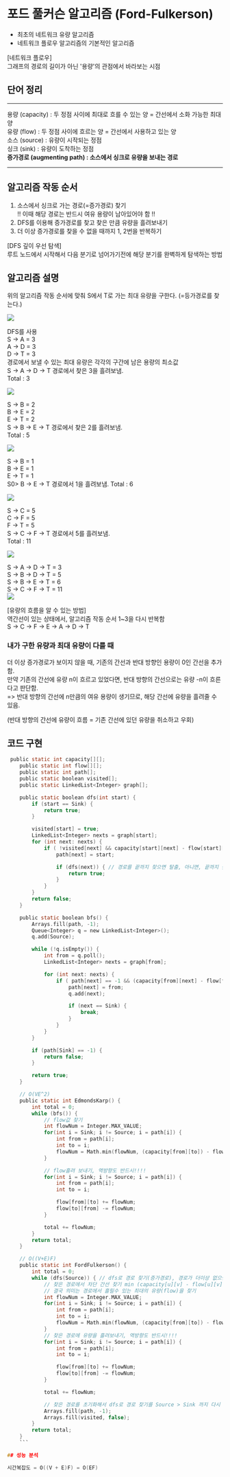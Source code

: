 # 포드 풀커슨 알고리즘 (Ford-Fulkerson)

- 최초의 네트워크 유량 알고리즘
- 네트워크 플로우 알고리즘의 기본적인 알고리즘    


[네트워크 플로우]  
그래프의 경로의 길이가 아닌 '용량'의 관점에서 바라보는 시점  

## 단어 정리
---

용량 (capacity) : 두 정점 사이에 최대로 흐를 수 있는 양 = 간선에서 소화 가능한 최대 양  
유량 (flow) : 두 정점 사이에 흐르는 양 = 간선에서 사용하고 있는 양  
소스 (source) : 유량이 시작되는 정점  
싱크 (sink) : 유량이 도착하는 정점  
**증가경로 (augmenting path) : 소스에서 싱크로 유량을 보내는 경로**

---

## 알고리즘 작동 순서
1. 소스에서 싱크로 가는 경로(=증가경로) 찾기  
    !! 이때 해당 경로는 반드시 여유 용량이 남아있어야 함 !!  
2. DFS를 이용해 증가경로를 찾고 찾은 만큼 유량을 흘려보내기  
3. 더 이상 증가경로를 찾을 수 없을 때까지 1, 2번을 반복하기  

[DFS 깊이 우선 탐색]  
루트 노드에서 시작해서 다음 분기로 넘어가기전에 해당 분기를 완벽하게 탐색하는 방법  

## 알고리즘 설명

위의 알고리즘 작동 순서에 맞춰 S에서 T로 가는 최대 유량을 구한다. (=등가경로를 찾는다.)

![](https://postfiles.pstatic.net/MjAyMjA0MjhfODgg/MDAxNjUxMTQ0MTgxMjY3.nNw0Hu7w-_0yKdoBJ4ljWhh0v4N544LahxhWx5kC3zQg._iXq1IJPVihFAnleS4D0b41zDI-_SjGVV9gWcP_ONP8g.PNG.kimsanga0430/%EC%8A%AC%EB%9D%BC%EC%9D%B4%EB%93%9C1.PNG?type=w773)


DFS를 사용    
S -> A = 3     
A -> D = 3   
D -> T = 3  
경로에서 보낼 수 있는 최대 유량은 각각의 구간에 남은 용량의 최소값  
S -> A -> D -> T 경로에서 찾은 3을 흘려보냄.  
Total : 3  

![](https://postfiles.pstatic.net/MjAyMjA0MjhfMTM3/MDAxNjUxMTQ0MTgxMjcy.YAqvSThlIR32MOvKbyOuppT-njp0ttIZSKvUqcOdsUEg.t3l2a2o2O3jr0CIyDSd6UAiw3fFGCMOGCTS-BfgvmMcg.PNG.kimsanga0430/%EC%8A%AC%EB%9D%BC%EC%9D%B4%EB%93%9C2.PNG?type=w773)

S -> B = 2  
B -> E = 2  
E -> T = 2  
S -> B -> E -> T 경로에서 찾은 2를 흘려보냄.  
Total : 5

![](https://postfiles.pstatic.net/MjAyMjA0MjhfNDgg/MDAxNjUxMTQ0MTgxMjY3.gqGXdOJ8ceaxt3-pqhJezHIfpAscYAnGEvgxx-_Vz6og.dtp7MeYaLtIw3Iy95hAoLY-Y82WtbjSLfJhFt9X1CDkg.PNG.kimsanga0430/%EC%8A%AC%EB%9D%BC%EC%9D%B4%EB%93%9C3.PNG?type=w773)  

S -> B = 1  
B -> E = 1  
E -> T = 1  
S0> B -> E -> T 경로에서 1을 흘려보냄.
Total : 6  

![](https://postfiles.pstatic.net/MjAyMjA0MjhfODAg/MDAxNjUxMTQ0MTgxMjcx.pIyZ63yiXoZ25YjnFLMGVGJkHEDH--p1xxWLMeifm5Ig.FnvRxOFDln1zqCfrSGOHxEWDMxU-2288C1Ic0hm4lhkg.PNG.kimsanga0430/%EC%8A%AC%EB%9D%BC%EC%9D%B4%EB%93%9C4.PNG?type=w773)

S -> C = 5  
C -> F = 5  
F -> T = 5  
S -> C -> F -> T 경로에서 5를 흘려보냄.  
Total : 11

![](https://postfiles.pstatic.net/MjAyMjA0MjhfMjYw/MDAxNjUxMTQ0MTgxMjcy.q0-2kyerc7FiRrJBqWlc_OkSLWfMYQWhO2hXHrUV8Q0g.lWxm80_VN6cPdOPIspJQEy6A6CBadxv5ZuD0-CKg0OUg.PNG.kimsanga0430/%EC%8A%AC%EB%9D%BC%EC%9D%B4%EB%93%9C5.PNG?type=w773)

S -> A -> D -> T = 3  
S -> B -> D -> T = 5  
S -> B -> E -> T = 6  
S -> C -> F -> T = 11  
![](https://postfiles.pstatic.net/MjAyMjA0MjhfMjM4/MDAxNjUxMTQ0MTgxMjcy.xxHcUJdVdzMjfeIih2qDjhbQBk_XtpFCLyoUcqy782cg.Fs2AGWZPUZtWJ5gEs4lYTipcU-x0spq34Yg1IGOYz7sg.PNG.kimsanga0430/%EC%8A%AC%EB%9D%BC%EC%9D%B4%EB%93%9C6.PNG?type=w773)

[유량의 흐름을 알 수 있는 방법]  
역간선이 있는 상태에서, 알고리즘 작동 순서 1~3을 다시 반복함  
S -> C -> F -> E -> A -> D -> T  

### 내가 구한 유량과 최대 유량이 다를 때 

더 이상 증가경로가 보이지 않을 때, 기존의 간선과 반대 방향인 용량이 0인 간선을 추가함.  
만약 기존의 간선에 유량 n이 흐르고 있었다면, 반대 방향의 간선으로는 유량 -n이 흐른다고 판단함.  
=> 반대 방향의 간선에 n만큼의 여유 용량이 생기므로, 해당 간선에 유량을 흘려줄 수 있음. 

(반대 방향의 간선에 유량이 흐름 = 기존 간선에 있던 유량을 취소하고 우회)  

## 코드 구현
```C
 public static int capacity[][];
    public static int flow[][];
    public static int path[];
    public static boolean visited[];
    public static LinkedList<Integer> graph[];

    public static boolean dfs(int start) {
        if (start == Sink) {
            return true;
        }

        visited[start] = true;
        LinkedList<Integer> nexts = graph[start];
        for (int next: nexts) {
            if ( !visited[next] && capacity[start][next] - flow[start][next] > 0) {
                path[next] = start;

                if (dfs(next)) { // 경로를 끝까지 찾으면 탈출, 아니면, 끝까지 찾기 재시도
                    return true;
                }
            }
        }
        return false;
    }

    public static boolean bfs() {
        Arrays.fill(path, -1);
        Queue<Integer> q = new LinkedList<Integer>();
        q.add(Source);

        while (!q.isEmpty()) {
            int from = q.poll();
            LinkedList<Integer> nexts = graph[from];

            for (int next: nexts) {
                if ( path[next] == -1 && (capacity[from][next] - flow[from][next]) > 0 ) {
                    path[next] = from;
                    q.add(next);

                    if (next == Sink) {
                        break;
                    }
                }
            }
        }

        if (path[Sink] == -1) {
            return false;
        }

        return true;
    }

    // O(VE^2)
    public static int EdmondsKarp() {
        int total = 0;
        while (bfs()) {
            // flow값 찾기
            int flowNum = Integer.MAX_VALUE;
            for(int i = Sink; i != Source; i = path[i]) {
                int from = path[i];
                int to = i;
                flowNum = Math.min(flowNum, (capacity[from][to]) - flow[from][to]);
            }

            // flow흘려 보내기, 역방향도 반드시!!!!
            for(int i = Sink; i != Source; i = path[i]) {
                int from = path[i];
                int to = i;

                flow[from][to] += flowNum;
                flow[to][from] -= flowNum;
            }

            total += flowNum;
        }
        return total;
    }

    // O((V+E)F)
    public static int FordFulkerson() {
        int total = 0;
        while (dfs(Source)) { // dfs로 경로 찾기(증가경로), 경로가 더이상 없으면 종료임.
            // 찾은 경로에서 차단 간선 찾기 min (capacity[u][v] - flow[u][v])
            // 결국 의미는 경로에서 흘릴수 있는 최대의 유량(flow)을 찾기
            int flowNum = Integer.MAX_VALUE;
            for(int i = Sink; i != Source; i = path[i]) {
                int from = path[i];
                int to = i;
                flowNum = Math.min(flowNum, (capacity[from][to]) - flow[from][to]);
            }
            // 찾은 경로에 유량을 흘려보내기, 역방향도 반드시!!!!
            for(int i = Sink; i != Source; i = path[i]) {
                int from = path[i];
                int to = i;

                flow[from][to] += flowNum;
                flow[to][from] -= flowNum;
            }

            total += flowNum;

            // 찾은 경로를 초기화해서 dfs로 경로 찾기를 Source > Sink 까지 다시 할 수 있게 함.
            Arrays.fill(path, -1);
            Arrays.fill(visited, false);
        }
        return total;
    }
    ```

## 성능 분석

시간복잡도 = O((V + E)F) = O(EF)  
